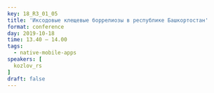```yaml
---
key: 18_R3_01_05
title: 'Иксодовые клещевые боррелиозы в республике Башкортостан'
format: conference
day: 2019-10-18
time: 13.40 – 14.00
tags:
  - native-mobile-apps
speakers: [
  kozlov_rs
]
draft: false
---
```

